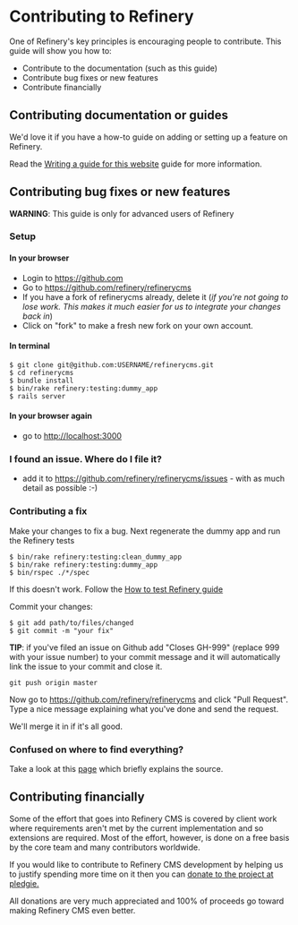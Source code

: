 # Contributing to Refinery

One of Refinery's key principles is encouraging people to contribute.
This guide will show you how to:

* Contribute to the documentation (such as this guide)
* Contribute bug fixes or new features
* Contribute financially

## Contributing documentation or guides

We'd love it if you have a how-to guide on adding or setting up a feature on Refinery.

Read the [Writing a guide for this website](https://www.refinerycms.com/guides/writing-a-guide-for-this-website) guide for more
information.

## Contributing bug fixes or new features

__WARNING__: This guide is only for advanced users of Refinery

### Setup

#### In your browser

* Login to <https://github.com>
* Go to <https://github.com/refinery/refinerycms>
* If you have a fork of refinerycms already, delete it (*if you're not going to lose work. This makes it much easier for us to integrate your changes back in*)
* Click on "fork" to make a fresh new fork on your own account.

#### In terminal

```shell
$ git clone git@github.com:USERNAME/refinerycms.git
$ cd refinerycms
$ bundle install
$ bin/rake refinery:testing:dummy_app
$ rails server
```

#### In your browser again

* go to <http://localhost:3000>

### I found an issue. Where do I file it?

* add it to <https://github.com/refinery/refinerycms/issues> - with as much detail as possible :-)

### Contributing a fix

Make your changes to fix a bug. Next regenerate the dummy app and run the Refinery tests

```shell
$ bin/rake refinery:testing:clean_dummy_app
$ bin/rake refinery:testing:dummy_app
$ bin/rspec ./*/spec
```

If this doesn't work. Follow the [How to test Refinery guide](https://www.refinerycms.com/guides/testing)

Commit your changes:

```shell
$ git add path/to/files/changed
$ git commit -m "your fix"
```

__TIP__: if you've filed an issue on Github add "Closes GH-999" (replace 999 with your issue number) to your commit message and it will automatically link the issue to your commit and close it.

```shell
git push origin master
```

Now go to <https://github.com/refinery/refinerycms> and click "Pull Request". Type a nice message explaining what you've done and send the request.

We'll merge it in if it's all good.

### Confused on where to find everything?

Take a look at this [page](https://github.com/refinery/refinerycms/wiki/Begin-Developing) which briefly explains the source.

## Contributing financially

Some of the effort that goes into Refinery CMS is covered by client work where requirements aren't met by the current implementation and so extensions are required. Most of the effort, however, is done on a free basis by the core team and many contributors worldwide.

If you would like to contribute to Refinery CMS development by helping us to justify spending more time on it then you can [donate to the project at pledgie.](http://pledgie.com/campaigns/8431)

All donations are very much appreciated and 100% of proceeds go toward making Refinery CMS even better.
